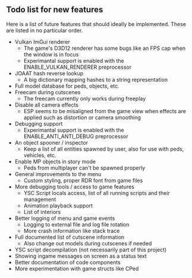 ## Todo list for new features

Here is a list of future features that should ideally be implemented. These are listed in no particular order.

* Vulkan ImGui renderer
	* The game's D3D12 renderer has some bugs like an FPS cap when the window is in focus
	* Experimantal support is enabled with the ENABLE_VULKAN_RENDERER preprocessor
* JOAAT hash reverse lookup
	* A big dictionary mapping hashes to a string representation
* Full model database for peds, objects, etc.
* Freecam during cutscenes
	* The freecam currently only works during freeplay
* Disable all camera effects
	* ESP seems to be misaligned from the game view when effects are applied such as distortion or camera smoothing
* Debugging support
	* Experimantal support is enabled with the ENABLE_ANTI_ANTI_DEBUG preprocessor
* An object spooner / inspector
	* Keep a list of all entities spawned by user, also for use with peds, vehicles, etc.
* Enable MP objects in story mode
	* Peds from multiplayer can't be spawned properly
* General improvements to the menu
	* Custom styling, proper RDR font from game files
* More debugging tools / access to game features
	* YSC Script locals access, list of all running scripts and their management
	* Animation playback support
	* List of interiors
* Better logging of menu and game events
	* Logging to external file and log file rotation
	* More crash information like stack trace
* Full documented list of cutscene information
	* Also change out models during cutscenes if needed
* YSC script decompilation (not necessarily part of this project)
* Showing ingame messages on screen as a status text
* Better documentation of code components
* More experimentation with game structs like CPed
